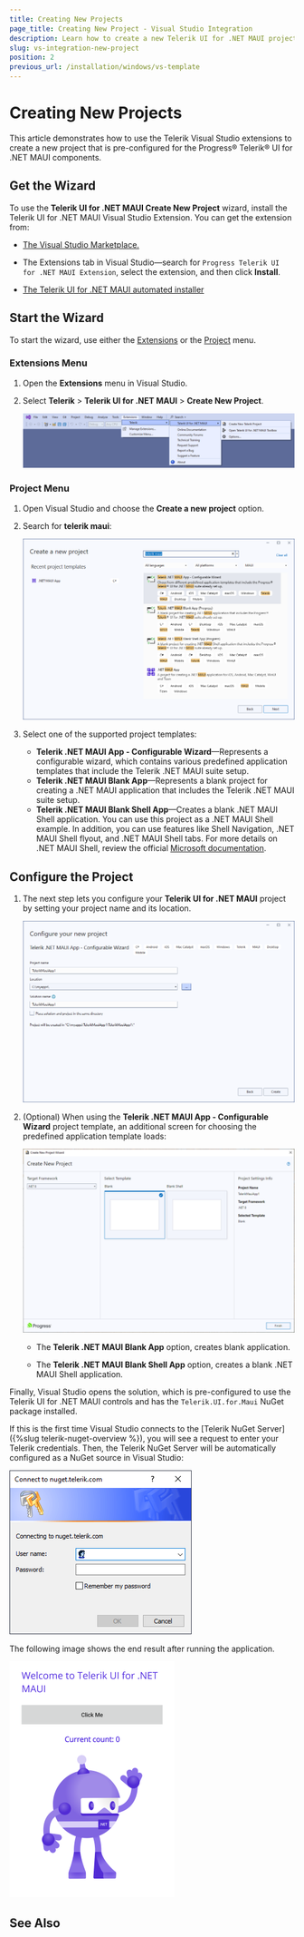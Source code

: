```yaml
---
title: Creating New Projects
page_title: Creating New Project - Visual Studio Integration
description: Learn how to create a new Telerik UI for .NET MAUI project with the supported Visual Studio templates.
slug: vs-integration-new-project
position: 2
previous_url: /installation/windows/vs-template
---
```


# Creating New Projects

This article demonstrates how to use the Telerik Visual Studio extensions to create a new project that is pre-configured for the Progress&reg; Telerik&reg; UI for .NET MAUI components.

## Get the Wizard

To use the **Telerik UI for .NET MAUI Create New Project** wizard, install the Telerik UI for .NET MAUI Visual Studio Extension. You can get the extension from:

* <a href="https://marketplace.visualstudio.com/items?itemName=TelerikInc.ProgressTelerikMAUIExtensions" target="_blank">The Visual Studio Marketplace.</a>

* The Extensions tab in Visual Studio&mdash;search for `Progress Telerik UI for .NET MAUI Extension`, select the extension, and then click **Install**.

* [The Telerik UI for .NET MAUI automated installer]()

## Start the Wizard

To start the wizard, use either the [Extensions](#extensions-menu) or the [Project](#project-menu) menu.

### Extensions Menu

1. Open the **Extensions** menu in Visual Studio.
1. Select **Telerik** > **Telerik UI for .NET MAUI** > **Create New Project**.

    ![Telerik UI for .NET MAUI VS Extensions Menu](images/vsx-create-new-project-entry.png)

### Project Menu

1. Open Visual Studio and choose the **Create a new project** option.
1. Search for **telerik maui**:

    ![Create a new project dialog with maui in the search field and results](images/vsextensions_createapp.png)

1. Select one of the supported project templates:

     * **Telerik .NET MAUI App - Configurable Wizard**&mdash;Represents a configurable wizard, which contains various predefined application templates that include the Telerik .NET MAUI suite setup. 
     * **Telerik .NET MAUI Blank App**&mdash;Represents a blank project for creating a .NET MAUI application that includes the Telerik .NET MAUI suite setup.
     * **Telerik .NET MAUI Blank Shell App**&mdash;Creates a blank .NET MAUI Shell application. You can use this project as a .NET MAUI Shell example. In addition, you can use features like Shell Navigation, .NET MAUI Shell flyout, and .NET MAUI Shell tabs. For more details on .NET MAUI Shell, review the official [Microsoft documentation](https://learn.microsoft.com/en-us/dotnet/maui/fundamentals/shell/). 

## Configure the Project

1. The next step lets you configure your **Telerik UI for .NET MAUI** project by setting your project name and its location.

    ![Telerik .NET MAUI App configurable wizard initial screen within the Create your new project dialog](images/vsextensions_configureapp.png)

1. (Optional) When using the **Telerik .NET MAUI App - Configurable Wizard** project template, an additional screen for choosing the predefined application template loads:

    ![Create new project dialog in the wizard with a blank Telerik UI for .NET MAUI app](images/vsextensions_newproject-selection.png)

    * The **Telerik .NET MAUI Blank App** option, creates blank application.

    * The **Telerik .NET MAUI Blank Shell App** option, creates a blank .NET MAUI Shell application.

Finally, Visual Studio opens the solution, which is pre-configured to use the Telerik UI for .NET MAUI controls and has the `Telerik.UI.for.Maui` NuGet package installed.

If this is the first time Visual Studio connects to the [Telerik NuGet Server]({%slug telerik-nuget-overview %}), you will see a request to enter your Telerik credentials. Then, the Telerik NuGet Server will be automatically configured as a NuGet source in Visual Studio:

  ![Connect to nuget.telerik.com dialog for logging your username and password](images/vsextensions_nugetpopup.png)

The following image shows the end result after running the application.

![Welcome to Telerik UI for .NET MAUI app initial screen on Windows](images/vsextensions_projecttemplate.png)


## See Also

